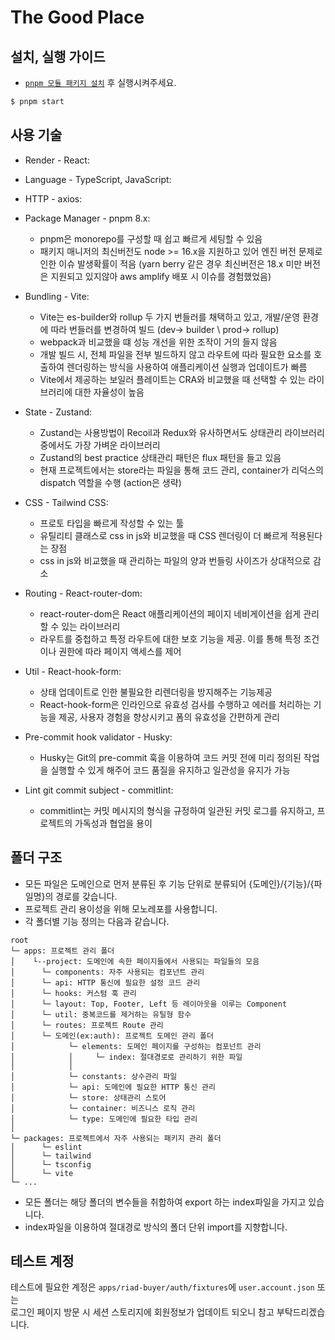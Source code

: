 # The Good Place

## 설치, 실행 가이드
- [`pnpm 모듈 패키지 설치`](https://pnpm.io/installation) 후 실행시켜주세요.

```bash 
$ pnpm start
```

## 사용 기술

- Render - React:</br>
- Language - TypeScript, JavaScript:</br>
- HTTP - axios:</br>

- Package Manager - pnpm 8.x:</br>
    - pnpm은 monorepo를 구성할 때 쉽고 빠르게 세팅할 수 있음
    - 패키지 매니저의 최신버전도 node >= 16.x을 지원하고 있어 엔진 버전 문제로인한 이슈 발생확률이 적음
        (yarn berry 같은 경우 최신버전은 18.x 미만 버전은 지원되고 있지않아 aws amplify 배포 시 이슈를 경험했었음)

- Bundling - Vite:</br>
    - Vite는 es-builder와 rollup 두 가지 번들러를 채택하고 있고, 개발/운영 환경에 따라 번들러를 변경하여 빌드
     (dev-> builder \ prod-> rollup) 
    - webpack과 비교했을 떄 성능 개선을 위한 조작이 거의 들지 않음
    - 개발 빌드 시, 전체 파일을 전부 빌드하지 않고 라우트에 따라 필요한 요소를 호출하여 렌더링하는 방식을 사용하여 애플리케이션 실행과 업데이트가 빠름
    - Vite에서 제공하는 보일러 플레이트는 CRA와 비교했을 때 선택할 수 있는 라이브러리에 대한 자율성이 높음

- State - Zustand:</br>
    - Zustand는 사용방법이 Recoil과 Redux와 유사하면서도 상태관리 라이브러리 중에서도 가장 가벼운 라이브러리
    - Zustand의 best practice 상태관리 패턴은 flux 패턴을 들고 있음
    - 현재 프로젝트에서는 store라는 파일을 통해 코드 관리, container가 리덕스의 dispatch 역할을 수행 (action은 생략)

- CSS - Tailwind CSS:</br>
    - 프로토 타입을 빠르게 작성할 수 있는 툴
    - 유틸리티 클래스로 css in js와 비교했을 때 CSS 렌더링이 더 빠르게 적용된다는 장점
    - css in js와 비교했을 때 관리하는 파일의 양과 번들링 사이즈가 상대적으로 감소

- Routing - React-router-dom:</br>
    - react-router-dom은 React 애플리케이션의 페이지 네비게이션을 쉽게 관리할 수 있는 라이브러리
    - 라우트를 중첩하고 특정 라우트에 대한 보호 기능을 제공. 이를 통해 특정 조건이나 권한에 따라 페이지 액세스를 제어

- Util - React-hook-form:</br>
    - 상태 업데이트로 인한 불필요한 리렌더링을 방지해주는 기능제공
    - React-hook-form은 인라인으로 유효성 검사를 수행하고 에러를 처리하는 기능을 제공, 사용자 경험을 향상시키고 폼의 유효성을 간편하게 관리

- Pre-commit hook validator - Husky:</br>
    - Husky는 Git의 pre-commit 훅을 이용하여 코드 커밋 전에 미리 정의된 작업을 실행할 수 있게 해주어 코드 품질을 유지하고 일관성을 유지가 가능

- Lint git commit subject - commitlint:</br>
    - commitlint는 커밋 메시지의 형식을 규정하여 일관된 커밋 로그를 유지하고, 프로젝트의 가독성과 협업을 용이


## 폴더 구조

- 모든 파일은 도메인으로 먼저 분류된 후 기능 단위로 분류되어 {도메인}/{기능}/{파일명}의 경로를 갖습니다.
- 프로젝트 관리 용이성을 위해 모노레포를 사용합니디.
- 각 폴더별 기능 정의는 다음과 같습니다.

```
root
└─ apps: 프로젝트 관리 폴더
│    └--project: 도메인에 속한 페이지들에서 사용되는 파일들의 모음
│      └─ components: 자주 사용되는 컴포넌트 관리
│      └─ api: HTTP 통신에 필요한 설정 코드 관리
│      └─ hooks: 커스텀 훅 관리
│      └─ layout: Top, Footer, Left 등 레이아웃을 이루는 Component
│      └─ util: 중복코드를 제거하는 유틸형 함수
│      └─ routes: 프로젝트 Route 관리
│      └─ 도메인(ex:auth): 프로젝트 도메인 관리 폴더
│            └─ elements: 도메인 페이지를 구성하는 컴포넌트 관리    
│            │     └─ index: 절대경로로 관리하기 위한 파일
│            │ 
│            └─ constants: 상수관리 파일
│            └─ api: 도메인에 필요한 HTTP 통신 관리
│            └─ store: 상태관리 스토어
│            └─ container: 비즈니스 로직 관리   
│            └─ type: 도메인에 필요한 타입 관리
│
└─ packages: 프로젝트에서 자주 사용되는 패키지 관리 폴더
│      └─ eslint
│      └─ tailwind
│      └─ tsconfig
│      └─ vite
└─ ...
```

- 모든 폴더는 해당 폴더의 변수들을 취합하여 export 하는 index파일을 가지고 있습니다.
- index파일을 이용하여 절대경로 방식의 폴더 단위 import를 지향합니다.

## 테스트 계정
테스트에 필요한 계정은 `apps/riad-buyer/auth/fixtures`에 `user.account.json` 또는</br> 
로그인 페이지 방문 시 세션 스토리지에 회원정보가 업데이트 되오니 참고 부탁드리겠습니다.
